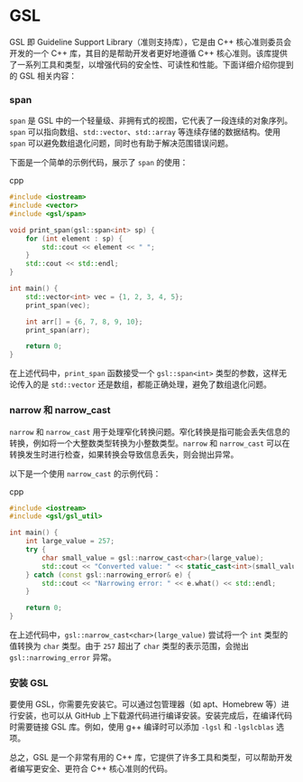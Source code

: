 

# GSL

GSL 即 Guideline Support Library（准则支持库），它是由 C++ 核心准则委员会开发的一个 C++ 库，其目的是帮助开发者更好地遵循 C++ 核心准则。该库提供了一系列工具和类型，以增强代码的安全性、可读性和性能。下面详细介绍你提到的 GSL 相关内容：

### span

`span` 是 GSL 中的一个轻量级、非拥有式的视图，它代表了一段连续的对象序列。`span` 可以指向数组、`std::vector`、`std::array` 等连续存储的数据结构。使用 `span` 可以避免数组退化问题，同时也有助于解决范围错误问题。

下面是一个简单的示例代码，展示了 `span` 的使用：

cpp

```cpp
#include <iostream>
#include <vector>
#include <gsl/span>

void print_span(gsl::span<int> sp) {
    for (int element : sp) {
        std::cout << element << " ";
    }
    std::cout << std::endl;
}

int main() {
    std::vector<int> vec = {1, 2, 3, 4, 5};
    print_span(vec);

    int arr[] = {6, 7, 8, 9, 10};
    print_span(arr);

    return 0;
}
```

在上述代码中，`print_span` 函数接受一个 `gsl::span<int>` 类型的参数，这样无论传入的是 `std::vector` 还是数组，都能正确处理，避免了数组退化问题。

### narrow 和 narrow_cast

`narrow` 和 `narrow_cast` 用于处理窄化转换问题。窄化转换是指可能会丢失信息的转换，例如将一个大整数类型转换为小整数类型。`narrow` 和 `narrow_cast` 可以在转换发生时进行检查，如果转换会导致信息丢失，则会抛出异常。

以下是一个使用 `narrow_cast` 的示例代码：

cpp

```cpp
#include <iostream>
#include <gsl/gsl_util>

int main() {
    int large_value = 257;
    try {
        char small_value = gsl::narrow_cast<char>(large_value);
        std::cout << "Converted value: " << static_cast<int>(small_value) << std::endl;
    } catch (const gsl::narrowing_error& e) {
        std::cout << "Narrowing error: " << e.what() << std::endl;
    }

    return 0;
}
```

在上述代码中，`gsl::narrow_cast<char>(large_value)` 尝试将一个 `int` 类型的值转换为 `char` 类型。由于 `257` 超出了 `char` 类型的表示范围，会抛出 `gsl::narrowing_error` 异常。

### 安装 GSL

要使用 GSL，你需要先安装它。可以通过包管理器（如 apt、Homebrew 等）进行安装，也可以从 GitHub 上下载源代码进行编译安装。安装完成后，在编译代码时需要链接 GSL 库。例如，使用 g++ 编译时可以添加 `-lgsl` 和 `-lgslcblas` 选项。

总之，GSL 是一个非常有用的 C++ 库，它提供了许多工具和类型，可以帮助开发者编写更安全、更符合 C++ 核心准则的代码。

